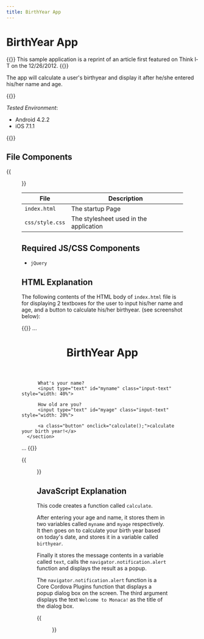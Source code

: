 ```yaml
---
title: BirthYear App
---
```


# BirthYear App

{{<note>}}
  This sample application is a reprint of an article first featured on Think I­T on the 12/26/2012.
{{</note>}}

The app will calculate a user's birthyear and display it after he/she entered his/her name and age.

{{<import pid="5923d096013eb065012a943a" title="BirthYear App">}}

*Tested Environment*: 

- Android 4.2.2
- iOS 7.1.1

{{<iframeApp src="https://monaca.github.io/project-templates/22-birth-year-app/www/index.html">}}

## File Components                                           

{{<figure src="/images/sampleapp/age-calc/1.png">}}                                
                                                                                            
| File | Description |
|------|-------------|
| `index.html` | The startup Page |
| `css/style.css` | The stylesheet used in the application |

## Required JS/CSS Components

- `jQuery`   

## HTML Explanation

The following contents of the HTML body of `index.html` file is for
displaying 2 textboxes for the user to input his/her name and age, and a
button to calculate his/her birthyear. (see screenshot below):

{{<highlight html>}}
...
  <div data-role="page" id="TopPage">
      <header data-role="header" data-position="fixed">
          <h1>BirthYear App</h1>
      </header>
      <section data-role="content">

          What's your name?
          <input type="text" id="myname" class="input-text" style="width: 40%">

          How old are you?
          <input type="text" id="myage" class="input-text" style="width: 20%">

          <a class="button" onclick="calculate();">calculate your birth year!</a>
      </section>
  </div>
...
{{</highlight>}}

{{<figure src="/images/sampleapp/age-calc/3.png" width="300">}}   

## JavaScript Explanation

This code creates a function called `calculate`.

After entering your age and name, it stores them in two variables called
`myname` and `myage` respectively. It then goes on to calculate your
birth year based on today's date, and stores it in a variable called
`birthyear`.

Finally it stores the message contents in a variable called `text`,
calls the `navigator.notification.alert` function and displays the
result as a popup.

The `navigator.notification.alert` function is a Core Cordova Plugins
function that displays a popup dialog box on the screen. The third
argument displays the text `Welcome to Monaca!` as the title of the
dialog box.

{{<figure src="/images/sampleapp/age-calc/4.png" width="300">}}   
